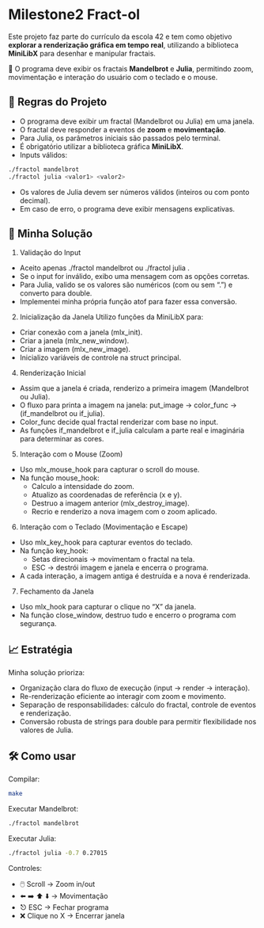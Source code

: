 # Milestone2 Fract-ol

Este projeto faz parte do currículo da escola 42 e tem como objetivo **explorar a renderização gráfica em tempo real**, utilizando a biblioteca **MiniLibX** para desenhar e manipular fractais.  

📌 O programa deve exibir os fractais **Mandelbrot** e **Julia**, permitindo zoom, movimentação e interação do usuário com o teclado e o mouse.

## 🔧 Regras do Projeto  

- O programa deve exibir um fractal (Mandelbrot ou Julia) em uma janela.  
- O fractal deve responder a eventos de **zoom** e **movimentação**.  
- Para Julia, os parâmetros iniciais são passados pelo terminal.  
- É obrigatório utilizar a biblioteca gráfica **MiniLibX**.  
- Inputs válidos:

```bash
./fractol mandelbrot
./fractol julia <valor1> <valor2>
```
- Os valores de Julia devem ser números válidos (inteiros ou com ponto decimal).
- Em caso de erro, o programa deve exibir mensagens explicativas.

## 🚀 Minha Solução

1. Validação do Input
- Aceito apenas ./fractol mandelbrot ou ./fractol julia <valor1> <valor2>.
- Se o input for inválido, exibo uma mensagem com as opções corretas.
- Para Julia, valido se os valores são numéricos (com ou sem “.”) e converto para double.
- Implementei minha própria função atof para fazer essa conversão.

2. Inicialização da Janela
Utilizo funções da MiniLibX para:
- Criar conexão com a janela (mlx_init).
- Criar a janela (mlx_new_window).
- Criar a imagem (mlx_new_image).
- Inicializo variáveis de controle na struct principal.

4. Renderização Inicial
- Assim que a janela é criada, renderizo a primeira imagem (Mandelbrot ou Julia).
- O fluxo para printa a imagem na janela: put_image -> color_func -> (if_mandelbrot ou if_julia).
- Color_func decide qual fractal renderizar com base no input.
- As funções if_mandelbrot e if_julia calculam a parte real e imaginária para determinar as cores.

5. Interação com o Mouse (Zoom)
- Uso mlx_mouse_hook para capturar o scroll do mouse.
- Na função mouse_hook:
  - Calculo a intensidade do zoom.
  - Atualizo as coordenadas de referência (x e y).
  - Destruo a imagem anterior (mlx_destroy_image).
  - Recrio e renderizo a nova imagem com o zoom aplicado.

6. Interação com o Teclado (Movimentação e Escape)
- Uso mlx_key_hook para capturar eventos do teclado.
- Na função key_hook:
  - Setas direcionais → movimentam o fractal na tela.
  - ESC → destrói imagem e janela e encerra o programa.
- A cada interação, a imagem antiga é destruída e a nova é renderizada.

7. Fechamento da Janela
- Uso mlx_hook para capturar o clique no “X” da janela.
- Na função close_window, destruo tudo e encerro o programa com segurança.

## 📈 Estratégia

Minha solução prioriza:
- Organização clara do fluxo de execução (input → render → interação).
- Re-renderização eficiente ao interagir com zoom e movimento.
- Separação de responsabilidades: cálculo do fractal, controle de eventos e renderização.
- Conversão robusta de strings para double para permitir flexibilidade nos valores de Julia.

## 🛠️ Como usar

Compilar:
```bash
make
```

Executar Mandelbrot:
```bash
./fractol mandelbrot
```

Executar Julia:
```bash
./fractol julia -0.7 0.27015
```


Controles:
- 🖱️ Scroll → Zoom in/out
- ⬅️ ➡️ ⬆️ ⬇️ → Movimentação
- ⎋ ESC → Fechar programa
- ❌ Clique no X → Encerrar janela
